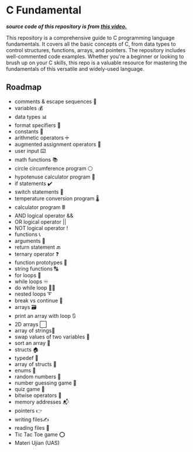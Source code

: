 # C Fundamental

***source code of this repository is from [this video.](https://www.youtube.com/watch?v=87SH2Cn0s9A&t=628s)***

This repository is a comprehensive guide to C programming language fundamentals. It covers all the basic concepts of C, from data types to control structures, functions, arrays, and pointers. The repository includes well-commented code examples. Whether you're a beginner or looking to brush up on your C skills, this repo is a valuable resource for mastering the fundamentals of this versatile and widely-used language.


## Roadmap

- comments & escape sequences 💬
- variables 💰
- data types 📊
- format specifiers 🔧
- constants 🚫
- arithmetic operators ➗
- augmented assignment operators 🧮
- user input ⌨️
- math functions 📚
- circle circumference program ⚪
- hypotenuse calculator program 📐
- if statements ✔️
- switch statements 🔽
- temperature conversion program 🌡️
- calculator program 🖩
- AND logical operator &&
- OR logical operator ||
- NOT logical operator !
- functions 📞
- arguments 📧
- return statement 🔙
- ternary operator ❓
- function prototypes 🤖
- string functions 🔠
- for loops 🔁
- while loops ♾️
- do while loop 🤸‍♂️
- nested loops ➰
- break vs continue 🥊
- arrays 🗃️
- print an array with loop 🔃
- 2D arrays ⬜
- array of strings🧵
- swap values of two variables 🥤
- sort an array 💱
- structs 🏠
- typedef 📛
- array of structs 🏫
- enums 📅
- random numbers 🎲
- number guessing game 🔢
- quiz game 💯
- bitwise operators 🔣
- memory addresses 📬
- pointers 👉
- writing files✍️
- reading files 🔎
- Tic Tac Toe game ⭕
- Materi Ujian (UAS)
